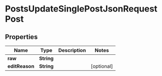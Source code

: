 

# PostsUpdateSinglePostJsonRequestPost


## Properties

| Name | Type | Description | Notes |
|------------ | ------------- | ------------- | -------------|
|**raw** | **String** |  |  |
|**editReason** | **String** |  |  [optional] |



